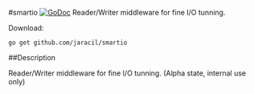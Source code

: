#smartio [![GoDoc](https://godoc.org/github.com/jaracil/smartio?status.png)](https://godoc.org/github.com/jaracil/smartio)
Reader/Writer middleware for fine I/O tunning.

Download:
```shell
go get github.com/jaracil/smartio
```

##Description

Reader/Writer middleware for fine I/O tunning. (Alpha state, internal use only)
